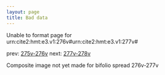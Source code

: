 ```yaml
---
layout: page
title: Bad data
---
```


Unable to format page for urn:cite2:hmt:e3.v1:276v#urn:cite2:hmt:e3.v1:277v#

prev: [275v-276v](../275v-276v/) next: [277v-278v](../277v-278v/)

Composite image not yet made for bifolio spread 276v-277v

